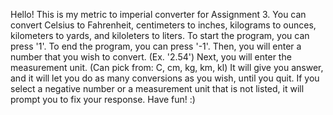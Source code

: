 Hello!
This is my metric to imperial converter for Assignment 3.
You can convert Celsius to Fahrenheit, centimeters to inches, kilograms to ounces, kilometers to yards, and kiloleters to liters.
To start the program, you can press '1'. To end the program, you can press '-1'.
Then, you will enter a number that you wish to convert. (Ex. '2.54')
Next, you will enter the measurement unit. (Can pick from: C, cm, kg, km, kl)
It will give you answer, and it will let you do as many conversions as you wish, until you quit.
If you select a negative number or a measurement unit that is not listed, it will prompt you to fix your response.
Have fun! :)
